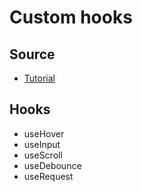 # Custom hooks

## Source
- [Tutorial](https://www.youtube.com/watch?v=ks8oftGP2oc&list=PL6DxKON1uLOHya4bDIynPTCwZHrezUlFs)

## Hooks
- useHover
- useInput
- useScroll
- useDebounce
- useRequest